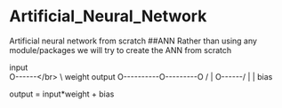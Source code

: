 # Artificial_Neural_Network
Artificial neural network from scratch 
##ANN 
Rather than using any module/packages we will try to create the ANN from scratch 

input </br>
O------\</br>
        \ weight    output
O----------O---------O
        /  |
O------/   |
           |
           bias
           
output  = input*weight + bias
